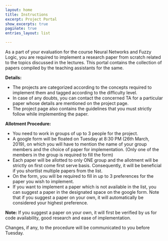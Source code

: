 ```yaml
---
layout: home
title: Instructions
excerpt: Project Portal
show_excerpts: true
paginate: true
entries_layout: list

---
```

As a part of your evaluation for the course Neural Networks and Fuzzy Logic, you are required to implement a research paper from scratch related to the topics discussed in the lectures. This portal contains the collection of papers compiled by the teaching assistants for the same.

**Details:**

* The projects are categorized according to the concepts required to implement them and tagged according to the difficulty level.
* In case of any doubts, you can contact the concerned TA for a particular paper whose details are mentioned on the project page.
* The project page also contains the guidelines that you must strictly follow while implementing the paper.

**Allotment Procedure:**

* You need to work in groups of up to 3 people for the project.
* A google form will be floated on Tuesday at 8:30 PM (26th March, 2019), on which you will have to mention the name of your group members and the choice of paper for implementation. (Only one of the members in the group is required to fill the form)
* Each paper will be allotted to only ONE group and the allotment will be strictly on first come first serve basis. Consequently, it will be beneficial if you shortlist multiple papers from the list.
* On the form, you will be required to fill in up to 3 preferences for the paper you wish to implement.
* If you want to implement a paper which is not available in the list, you can suggest a paper in the designated space on the google form. Note that if you suggest a paper on your own, it will automatically be considered your highest preference.

**Note:** If you suggest a paper on your own, it will first be verified by us for code availability, good research and ease of implementation.

Changes, if any, to the procedure will be communicated to you before Tuesday.